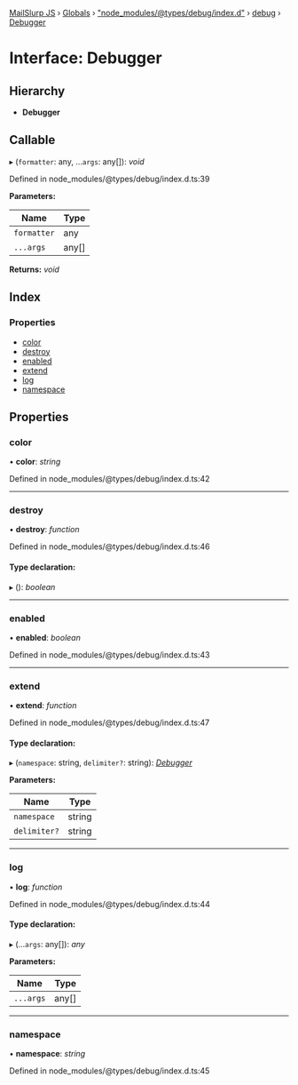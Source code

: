 [MailSlurp JS](../README.md) › [Globals](../globals.md) › ["node_modules/@types/debug/index.d"](../modules/_node_modules__types_debug_index_d_.md) › [debug](../modules/_node_modules__types_debug_index_d_.debug.md) › [Debugger](_node_modules__types_debug_index_d_.debug.debugger.md)

# Interface: Debugger

## Hierarchy

* **Debugger**

## Callable

▸ (`formatter`: any, ...`args`: any[]): *void*

Defined in node_modules/@types/debug/index.d.ts:39

**Parameters:**

Name | Type |
------ | ------ |
`formatter` | any |
`...args` | any[] |

**Returns:** *void*

## Index

### Properties

* [color](_node_modules__types_debug_index_d_.debug.debugger.md#color)
* [destroy](_node_modules__types_debug_index_d_.debug.debugger.md#destroy)
* [enabled](_node_modules__types_debug_index_d_.debug.debugger.md#enabled)
* [extend](_node_modules__types_debug_index_d_.debug.debugger.md#extend)
* [log](_node_modules__types_debug_index_d_.debug.debugger.md#log)
* [namespace](_node_modules__types_debug_index_d_.debug.debugger.md#namespace)

## Properties

###  color

• **color**: *string*

Defined in node_modules/@types/debug/index.d.ts:42

___

###  destroy

• **destroy**: *function*

Defined in node_modules/@types/debug/index.d.ts:46

#### Type declaration:

▸ (): *boolean*

___

###  enabled

• **enabled**: *boolean*

Defined in node_modules/@types/debug/index.d.ts:43

___

###  extend

• **extend**: *function*

Defined in node_modules/@types/debug/index.d.ts:47

#### Type declaration:

▸ (`namespace`: string, `delimiter?`: string): *[Debugger](_node_modules__types_debug_index_d_.debug.debugger.md)*

**Parameters:**

Name | Type |
------ | ------ |
`namespace` | string |
`delimiter?` | string |

___

###  log

• **log**: *function*

Defined in node_modules/@types/debug/index.d.ts:44

#### Type declaration:

▸ (...`args`: any[]): *any*

**Parameters:**

Name | Type |
------ | ------ |
`...args` | any[] |

___

###  namespace

• **namespace**: *string*

Defined in node_modules/@types/debug/index.d.ts:45
